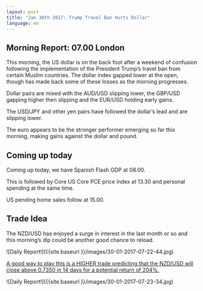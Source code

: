 ```yaml
---
layout: post
title: "Jan 30th 2017: Trump Travel Ban Hurts Dollar"
language: en
---
```

<h2>Morning Report: 07.00 London</h2>

This morning, the US dollar is on the back foot after a weekend of confusion following the implementation of the President Trump’s travel ban from certain Muslim countries. The dollar index gapped lower at the open, though has made back some of these losses as the morning progresses.

Dollar pairs are mixed with the AUD/USD slipping lower, the GBP/USD gapping higher then slipping and the EUR/USD holding early gains.

The USD/JPY and other yen pairs have followed the dollar’s lead and are slipping lower.

The euro appears to be the stronger performer emerging so far this morning, making gains against the dollar and pound.

<h2>Coming up today</h2>

Coming up today, we have Spanish Flash GDP at 08.00.

This is followed by Core US Core PCE price index at 13.30 and personal spending at the same time.

US pending home sales follow at 15.00.

<h2>Trade Idea</h2>

The NZD/USD has enjoyed a surge in interest in the last month or so and this morning’s dip could be another good chance to reload.

![Daily Report!]({{site.baseurl }}/images/30-01-2017-07-22-44.jpg)

<a href="%LINK%%?currency=GBP&amp;market=forex&amp;underlying=frxNZDUSD&amp;formname=higherlower&amp;duration_amount=14&amp;duration_units=d&amp;amount=10&amp;amount_type=payout&amp;expiry_type=duration&amp;barrier=0.7350" target="_blank">A good way to play this is a HIGHER trade predicting that the NZD/USD will close above 0.7350 in 14 days for a potential return of 204%. </a>

![Daily Report!]({{site.baseurl }}/images/30-01-2017-07-23-34.jpg)
